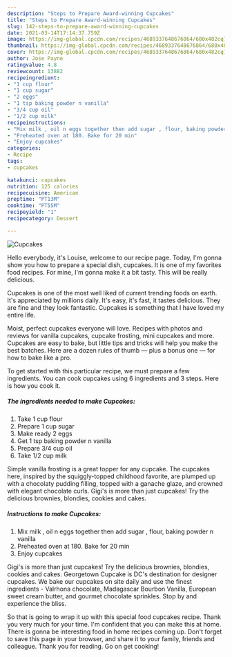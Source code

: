 ```yaml
---
description: "Steps to Prepare Award-winning Cupcakes"
title: "Steps to Prepare Award-winning Cupcakes"
slug: 142-steps-to-prepare-award-winning-cupcakes
date: 2021-03-14T17:14:37.759Z
image: https://img-global.cpcdn.com/recipes/4689337648676864/680x482cq70/cupcakes-recipe-main-photo.jpg
thumbnail: https://img-global.cpcdn.com/recipes/4689337648676864/680x482cq70/cupcakes-recipe-main-photo.jpg
cover: https://img-global.cpcdn.com/recipes/4689337648676864/680x482cq70/cupcakes-recipe-main-photo.jpg
author: Jose Payne
ratingvalue: 4.8
reviewcount: 13882
recipeingredient:
- "1 cup flour"
- "1 cup sugar"
- "2 eggs"
- "1 tsp baking powder n vanilla"
- "3/4 cup oil"
- "1/2 cup milk"
recipeinstructions:
- "Mix milk , oil n eggs together then add sugar , flour, baking powder n vanilla"
- "Preheated oven at 180. Bake for 20 min"
- "Enjoy cupcakes"
categories:
- Recipe
tags:
- cupcakes

katakunci: cupcakes 
nutrition: 125 calories
recipecuisine: American
preptime: "PT13M"
cooktime: "PT55M"
recipeyield: "1"
recipecategory: Dessert

---
```



![Cupcakes](https://img-global.cpcdn.com/recipes/4689337648676864/680x482cq70/cupcakes-recipe-main-photo.jpg)

Hello everybody, it's Louise, welcome to our recipe page. Today, I'm gonna show you how to prepare a special dish, cupcakes. It is one of my favorites food recipes. For mine, I'm gonna make it a bit tasty. This will be really delicious.

Cupcakes is one of the most well liked of current trending foods on earth. It's appreciated by millions daily. It's easy, it's fast, it tastes delicious. They are fine and they look fantastic. Cupcakes is something that I have loved my entire life.

Moist, perfect cupcakes everyone will love. Recipes with photos and reviews for vanilla cupcakes, cupcake frosting, mini cupcakes and more. Cupcakes are easy to bake, but little tips and tricks will help you make the best batches. Here are a dozen rules of thumb — plus a bonus one — for how to bake like a pro.


To get started with this particular recipe, we must prepare a few ingredients. You can cook cupcakes using 6 ingredients and 3 steps. Here is how you cook it.

<!--inarticleads1-->

##### The ingredients needed to make Cupcakes:

1. Take 1 cup flour
1. Prepare 1 cup sugar
1. Make ready 2 eggs
1. Get 1 tsp baking powder n vanilla
1. Prepare 3/4 cup oil
1. Take 1/2 cup milk


Simple vanilla frosting is a great topper for any cupcake. The cupcakes here, inspired by the squiggly-topped childhood favorite, are plumped up with a chocolaty pudding filling, topped with a ganache glaze, and crowned with elegant chocolate curls. Gigi&#39;s is more than just cupcakes! Try the delicious brownies, blondies, cookies and cakes. 

<!--inarticleads2-->

##### Instructions to make Cupcakes:

1. Mix milk , oil n eggs together then add sugar , flour, baking powder n vanilla
1. Preheated oven at 180. Bake for 20 min
1. Enjoy cupcakes


Gigi&#39;s is more than just cupcakes! Try the delicious brownies, blondies, cookies and cakes. Georgetown Cupcake is DC&#39;s destination for designer cupcakes. We bake our cupcakes on site daily and use the finest ingredients - Valrhona chocolate, Madagascar Bourbon Vanilla, European sweet cream butter, and gourmet chocolate sprinkles. Stop by and experience the bliss. 

So that is going to wrap it up with this special food cupcakes recipe. Thank you very much for your time. I'm confident that you can make this at home. There is gonna be interesting food in home recipes coming up. Don't forget to save this page in your browser, and share it to your family, friends and colleague. Thank you for reading. Go on get cooking!
